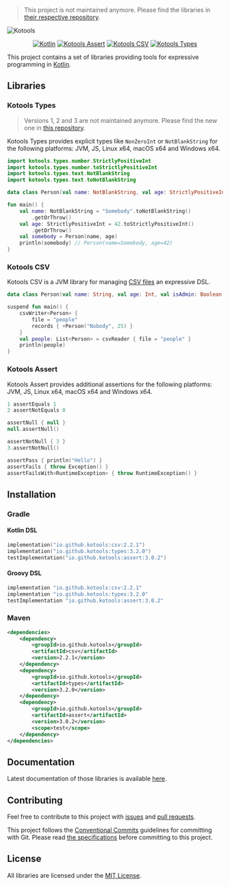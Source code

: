 ﻿> This project is not maintained anymore.
> Please find the libraries in
> [their respective repository](https://github.com/kotools).

![Kotools](assets/banner.jpg)

<div align="center">

[![Kotlin](https://img.shields.io/badge/kotlin-1.5.31-blue.svg?logo=kotlin)][kotlin]
[![Kotools Assert](https://img.shields.io/maven-central/v/io.github.kotools/assert?color=CD6B54&label=assert)](https://search.maven.org/artifact/io.github.kotools/assert)
[![Kotools CSV](https://img.shields.io/maven-central/v/io.github.kotools/csv?color=CD6B54&label=csv)](https://search.maven.org/artifact/io.github.kotools/csv)
[![Kotools Types](https://img.shields.io/maven-central/v/io.github.kotools/types?color=CD6B54&label=types)](https://search.maven.org/artifact/io.github.kotools/types)

</div>

This project contains a set of libraries providing tools for expressive
programming in [Kotlin].

[kotlin]: https://kotlinlang.org

## Libraries

### Kotools Types

> Versions 1, 2 and 3 are not maintained anymore.
> Please find the new one in [this repository](https://github.com/kotools/types).

Kotools Types provides explicit types like `NonZeroInt` or `NotBlankString` for
the following platforms: JVM, JS, Linux x64, macOS x64 and Windows x64.

```kotlin
import kotools.types.number.StrictlyPositiveInt
import kotools.types.number.toStrictlyPositiveInt
import kotools.types.text.NotBlankString
import kotools.types.text.toNotBlankString

data class Person(val name: NotBlankString, val age: StrictlyPositiveInt)

fun main() {
    val name: NotBlankString = "Somebody".toNotBlankString()
        .getOrThrow()
    val age: StrictlyPositiveInt = 42.toStrictlyPositiveInt()
        .getOrThrow()
    val somebody = Person(name, age)
    println(somebody) // Person(name=Somebody, age=42)
}
```

### Kotools CSV

Kotools CSV is a JVM library for managing 
[CSV files](https://datatracker.ietf.org/doc/html/rfc4180) an expressive DSL.

```kotlin
data class Person(val name: String, val age: Int, val isAdmin: Boolean = false)

suspend fun main() {
    csvWriter<Person> {
        file = "people"
        records { +Person("Nobody", 25) }
    }
    val people: List<Person> = csvReader { file = "people" }
    println(people)
}
```

### Kotools Assert

Kotools Assert provides additional assertions for the following platforms: JVM,
JS, Linux x64, macOS x64 and Windows x64.

```kotlin
1 assertEquals 1
2 assertNotEquals 0

assertNull { null }
null.assertNull()

assertNotNull { 3 }
3.assertNotNull()

assertPass { println("Hello") }
assertFails { throw Exception() }
assertFailsWith<RuntimeException> { throw RuntimeException() }
```

## Installation

### Gradle

#### Kotlin DSL

```kotlin
implementation("io.github.kotools:csv:2.2.1")
implementation("io.github.kotools:types:3.2.0")
testImplementation("io.github.kotools:assert:3.0.2")
```

#### Groovy DSL

```groovy
implementation "io.github.kotools:csv:2.2.1"
implementation "io.github.kotools:types:3.2.0"
testImplementation "io.github.kotools:assert:3.0.2"
```

### Maven

```xml
<dependencies>
    <dependency>
        <groupId>io.github.kotools</groupId>
        <artifactId>csv</artifactId>
        <version>2.2.1</version>
    </dependency>
    <dependency>
        <groupId>io.github.kotools</groupId>
        <artifactId>types</artifactId>
        <version>3.2.0</version>
    </dependency>
    <dependency>
        <groupId>io.github.kotools</groupId>
        <artifactId>assert</artifactId>
        <version>3.0.2</version>
        <scope>test</scope>
    </dependency>
</dependencies>
```

## Documentation

Latest documentation of those libraries is available
[here](https://kotools.github.io/libraries).

## Contributing

Feel free to contribute to this project with
[issues](https://github.com/kotools/libraries/issues) and
[pull requests](https://github.com/kotools/libraries/pulls).

This project follows the [Conventional Commits][conventional-commits] guidelines
for committing with Git.
Please read [the specifications][conventional-commits] before committing to this
project.

[conventional-commits]: https://www.conventionalcommits.org/en/v1.0.0

## License

All libraries are licensed under the
[MIT License](https://choosealicense.com/licenses/mit).
